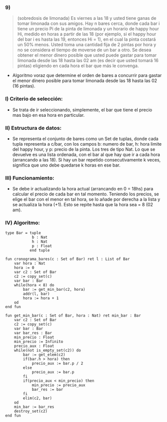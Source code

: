 ### 9) 
> (sobredosis de limonada) Es viernes a las 18 y usted tiene ganas de tomar limonada con sus amigos. Hay n bares cerca, donde cada bar i tiene un precio Pi de la pinta de limonada y un horario de happy hour Hi, medido en horas a partir de las 18 (por ejemplo, si el happy hour del bar i es hasta las 19, entonces Hi = 1), en el cual la pinta costará un 50% menos. Usted toma una cantidad fija de 2 pintas por hora y no se considera el tiempo de moverse de un bar a otro. Se desea obtener el menor dinero posible que usted puede gastar para tomar limonada desde las 18 hasta las 02 am (es decir que usted tomará 16 pintas) eligiendo en cada hora el bar que más le convenga.

- Algoritmo voraz que determine el orden de bares a concurrir para gastar el menor dinero posible para tomar limonada desde las 18 hasta las 02 (16 pintas).

### I) Criterio de selección:
- Se trata de ir seleccionando, simplemente, el bar que tiene el precio mas bajo en esa hora en particular. 

### II) Estructura de datos:
- Se representa el conjunto de bares como un Set de tuplas, donde cada tupla representa a c/bar, con los campos b: numero de bar, h: hora limite del happy hour, y p: precio de la pinta. Los tres de tipo Nat. 
Lo que se devuelve es una lista ordenada, con el bar al que hay que ir a cada hora (arrancando a las 18). Si hay un bar repetido consecutivamente k veces, significa que uno debe quedarse k horas en ese bar. 

### III) Funcionamiento:
- Se debe ir actualizando la hora actual (arrancando en 0 = 18hs) para calcular el precio de cada bar en tal momento. Teniendo los precios, se elige el bar con el menor en tal hora, se lo añade por derecha a la lista y se actualiza la hora (+1). Esto se repite hasta que la hora sea = 8 (02 am).

### IV) Algoritmo:
~~~
type Bar = tuple 
            b : Nat
            h : Nat
            p : Float
           end tuple

fun cronograma_bares(c : Set of Bar) ret l : List of Bar
    var hora : Nat
    hora := 0
    var c2 : Set of Bar
    c2 := copy_set(c)
    var bar : Bar
    while(hora < 8) do
        bar := get_min_bar(c2, hora)
        addr(l, bar)
        hora := hora + 1
    od
end fun

fun get_min_bar(c : Set of Bar, hora : Nat) ret min_bar : Bar
    var c2 : Set of Bar
    c2 := copy_set(c)
    var bar : Bar
    var bar_res : Bar
    min_precio : Float
    min_precio := Infinito
    precio_aux : Float
    while(not is_empty_set(c2)) do
        bar := get_elem(c2)
        if(bar.h > hora) then
            precio_aux := bar.p / 2
        else 
            precio_aux := bar.p
        fi
        if(precio_aux < min_precio) then
            min_precio := precio_aux
            bar_res := bar 
        fi
        elim(c2, bar)
    od
    min_bar := bar_res
    destroy_set(c2)
end fun 
~~~